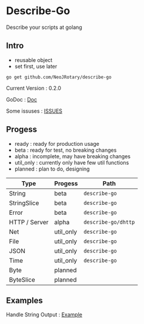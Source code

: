 # Describe-Go
Describe your scripts at golang

## Intro
- reusable object
- set first, use later

`go get github.com/NeoJRotary/describe-go`

Current Version : 0.2.0      

GoDoc : [Doc](https://godoc.org/github.com/NeoJRotary/describe-go)  

Some issuses : [ISSUES](https://github.com/NeoJRotary/describe-go/blob/master/ISSUES.md)  

## Progess
- ready : ready for production usage
- beta : ready for test, no breaking changes
- alpha : incomplete, may have breaking changes
- util_only : currently only have few util functions
- planned : plan to do, designing

| Type | Progess | Path |
| --- | --- | --- |
| String | beta | `describe-go` |
| StringSlice | beta | `describe-go` |
| Error | beta | `describe-go` |
| HTTP / Server | alpha | `describe-go/dhttp` |
| Net | util_only | `describe-go` |
| File | util_only | `describe-go` |
| JSON | util_only | `describe-go` |
| Time | util_only | `describe-go` |
| Byte | planned | |
| ByteSlice | planned | |

## Examples
Handle String Output : [Example](https://github.com/NeoJRotary/describe-go/blob/master/examples/handleStringOutput.go)    
